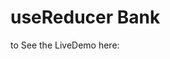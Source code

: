 # useReducer Bank

to See the LiveDemo here:

<!-- - [LiveMemo](https://movie4usave.netlify.app/) -->
